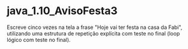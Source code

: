 # java_1.10_AvisoFesta3
Escreve cinco vezes na tela a frase "Hoje vai ter festa na casa da Fabi", utilizando uma estrutura de repetição explícita com teste no final (loop lógico com teste no final). 
